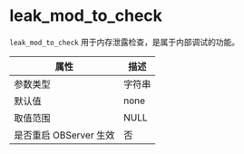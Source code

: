 leak_mod_to_check
======================================

`leak_mod_to_check` 用于内存泄露检查，是属于内部调试的功能。

|      **属性**      | **描述** |
|------------------|--------|
| 参数类型             | 字符串    |
| 默认值              | none   |
| 取值范围             | NULL   |
| 是否重启 OBServer 生效 | 否      |
